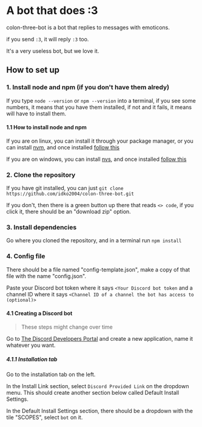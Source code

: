 # A bot that does :3
colon-three-bot is a bot that replies to messages with emoticons.

if you send `:3`, it will reply `:3` too.

It's a very useless bot, but we love it.

## How to set up
### 1. Install node and npm (if you don't have them alredy)
If you type `node --version` or `npm --version` into a terminal, if you see some numbers, it means that you have them installed, if not and it fails, it means will have to install them.

#### 1.1 How to install node and npm
If you are on linux, you can install it through your package manager, or you can install [nvm](https://github.com/nvm-sh/nvm?tab=readme-ov-file#install--update-script), and once installed [follow this](https://github.com/nvm-sh/nvm?tab=readme-ov-file#usage)

If you are on windows, you can install [nvs](https://github.com/jasongin/nvs?tab=readme-ov-file#windows), and once installed [follow this](https://github.com/jasongin/nvs?tab=readme-ov-file#basic-usage)

### 2. Clone the repository
If you have git installed, you can just `git clone https://github.com/idko2004/colon-three-bot.git`

If you don't, then there is a green button up there that reads `<> code`, if you click it, there should be an "download zip" option.

### 3. Install dependencies
Go where you cloned the repository, and in a terminal run `npm install`

### 4. Config file
There should be a file named "config-template.json", make a copy of that file with the name "config.json".

Paste your Discord bot token where it says `<Your Discord bot token` and a channel ID where it says `<Channel ID of a channel the bot has access to (optional)>`

#### 4.1 Creating a Discord bot
> These steps might change over time

Go to [The Discord Developers Portal](https://discord.com/developers/applications) and create a new application, name it whatever you want.

##### 4.1.1 Installation tab
Go to the installation tab on the left.

In the Install Link section, select `Discord Provided Link` on the dropdown menu. This should create another section below called Default Install Settings.

In the Default Install Settings section, there should be a dropdown with the tile "SCOPES", select `bot` on it.

